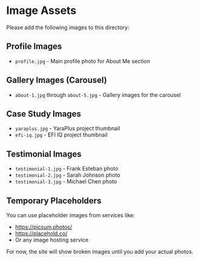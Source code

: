 # Image Assets

Please add the following images to this directory:

## Profile Images
- `profile.jpg` - Main profile photo for About Me section

## Gallery Images (Carousel)
- `about-1.jpg` through `about-5.jpg` - Gallery images for the carousel

## Case Study Images
- `yaraplus.jpg` - YaraPlus project thumbnail
- `efi-iq.jpg` - EFI IQ project thumbnail

## Testimonial Images
- `testimonial-1.jpg` - Frank Esteban photo
- `testimonial-2.jpg` - Sarah Johnson photo
- `testimonial-3.jpg` - Michael Chen photo

## Temporary Placeholders
You can use placeholder images from services like:
- https://picsum.photos/
- https://placehold.co/
- Or any image hosting service

For now, the site will show broken images until you add your actual photos.
